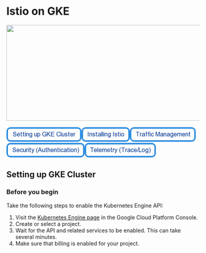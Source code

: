 # Istio on GKE

<img src="https://cdn-images-1.medium.com/max/2000/1*Z_-ulLqHoVA2jOVIEU3G5Q.png" height="250" width="1000"/>

[![Setting Up GKE Cluster](https://github.com/nikitsrj/gdg-istio/blob/master/readme/setupgke.png)](./agenda.md)[![Installing Istio](https://github.com/nikitsrj/gdg-istio/blob/master/readme/istioinstall.png)](./agenda.md)[![Traffic Management](https://github.com/nikitsrj/gdg-istio/blob/master/readme/traffic.png)](./agenda.md)[![Security Authentication](https://github.com/nikitsrj/gdg-istio/blob/master/readme/authentication.png)](./agenda.md)[![Telemetry](https://github.com/nikitsrj/gdg-istio/blob/master/readme/telem.png)](./agenda.md)


## Setting up GKE Cluster

### Before you begin

Take the following steps to enable the Kubernetes Engine API:
1. Visit the [Kubernetes Engine page](https://console.cloud.google.com/projectselector/kubernetes?_ga=2.190316075.-1430225704.1540446362) in the Google Cloud Platform Console.
2. Create or select a project.
3. Wait for the API and related services to be enabled. This can take several minutes.
4. Make sure that billing is enabled for your project.
